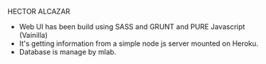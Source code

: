 HECTOR ALCAZAR

- Web UI has been build using SASS and GRUNT and PURE Javascript (Vainilla)
- It's getting information from a simple node js server mounted on Heroku.
- Database is manage by mlab.